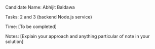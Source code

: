 Candidate Name: Abhijit Baldawa

Tasks: 2 and 3 (backend Node.js service)

Time: [To be completed]

Notes:
[Explain your approach and anything particular of note in your solution]
